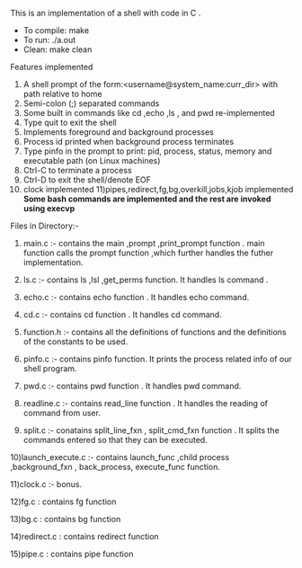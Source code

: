 This is an implementation of a shell with code in C .
* To compile: make 
* To run: ./a.out 
* Clean: make clean 

Features implemented 
1) A shell prompt of the form:<username@system_name:curr_dir> with path relative to home 
2) Semi-colon (;) separated commands 
3) Some built in commands like cd ,echo ,ls , and pwd re-implemented 
4) Type quit to exit the shell 
5) Implements foreground and background processes 
6) Process id printed when background process terminates 
7) Type pinfo in the prompt to print: pid, process, status, memory and executable path (on Linux machines) 
8) Ctrl-C to terminate a process 
9) Ctrl-D to exit the shell/denote EOF
10) clock implemented
11)pipes,redirect,fg,bg,overkill,jobs,kjob implemented
 **Some bash commands are implemented and the rest are invoked using execvp**

Files in Directory:-

1) main.c           :- contains the main ,prompt ,print_prompt function . main function calls the prompt function ,which further 							handles the futher implementation.

2) ls.c             :- contains ls ,lsl ,get_perms function. It handles ls command .

3) echo.c           :- contains echo function . It handles echo command.

4) cd.c       		:- contains cd function . It handles cd command.

5) function.h 		:- contains all the definitions of functions and the definitions of the constants to be used.

6) pinfo.c    		:- contains pinfo function. It prints the process related info of our shell program.

7) pwd.c      		:- contains pwd function . It handles pwd command.

8) readline.c 		:- contains read_line function . It handles the reading of command from user.

9) split.c    		:- conatains split_line_fxn , split_cmd_fxn function . It splits the commands entered so that they can be executed.

10)launch_execute.c :- contains launch_func ,child process ,background_fxn , back_process, execute_func function.

11)clock.c :- bonus.

12)fg.c : contains fg function

13)bg.c : contains bg function

14)redirect.c : contains redirect function

15)pipe.c : contains pipe function
